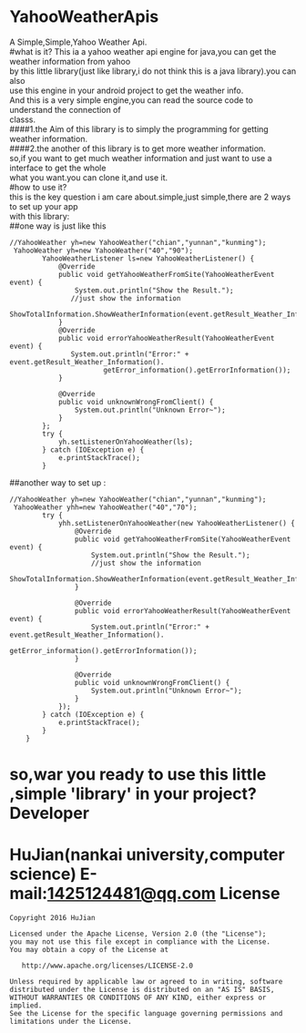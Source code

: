 YahooWeatherApis
====================
A Simple,Simple,Yahoo Weather Api.    
#what is it?
  This ia a yahoo weather api engine for java,you can get the weather information from yahoo   
  by this little library(just like library,i do not think this is a java library).you can also    
  use this engine in your android project to get the weather info.    
  And this is a very simple engine,you can read the source code to understand the connection of   
  classs.   
####1.the Aim of this library is to simply the programming for getting weather information.   
####2.the another of this library is to get more weather information.   
  so,if you want to get much weather information and just want to use a interface to get the whole     
  what you want.you can clone it,and use it.    
#how to use it?   
  this is the key question i am care about.simple,just simple,there are 2 ways to set up your app   
  with this library:  
##one way is just like this 
```
//YahooWeather yh=new YahooWeather("chian","yunnan","kunming");
 YahooWeather yh=new YahooWeather("40","90");
        YahooWeatherListener ls=new YahooWeatherListener() {
            @Override
            public void getYahooWeatherFromSite(YahooWeatherEvent event) {
                System.out.println("Show the Result.");
               //just show the information
                ShowTotalInformation.ShowWeatherInformation(event.getResult_Weather_Information());
            }
            @Override
            public void errorYahooWeatherResult(YahooWeatherEvent event) {
               System.out.println("Error:" + event.getResult_Weather_Information().
                       getError_information().getErrorInformation());
            }

            @Override
            public void unknownWrongFromClient() {
                System.out.println("Unknown Error~");
            }
        };
        try {
            yh.setListenerOnYahooWeather(ls);
        } catch (IOException e) {
            e.printStackTrace();
        }
```
##another way to set up :
```
//YahooWeather yh=new YahooWeather("chian","yunnan","kunming");
 YahooWeather yhh=new YahooWeather("40","70");
        try {
            yhh.setListenerOnYahooWeather(new YahooWeatherListener() {
                @Override
                public void getYahooWeatherFromSite(YahooWeatherEvent event) {
                    System.out.println("Show the Result.");
                    //just show the information
                    ShowTotalInformation.ShowWeatherInformation(event.getResult_Weather_Information());
                }

                @Override
                public void errorYahooWeatherResult(YahooWeatherEvent event) {
                    System.out.println("Error:" + event.getResult_Weather_Information().
                            getError_information().getErrorInformation());
                }

                @Override
                public void unknownWrongFromClient() {
                    System.out.println("Unknown Error~");
                }
            });
        } catch (IOException e) {
            e.printStackTrace();
        }
    }
```
so,war you ready to use this little ,simple 'library' in your project?
Developer
======================
HuJian(nankai university,computer science) E-mail:<1425124481@qq.com>
License
==================
```
Copyright 2016 HuJian

Licensed under the Apache License, Version 2.0 (the "License");
you may not use this file except in compliance with the License.
You may obtain a copy of the License at

   http://www.apache.org/licenses/LICENSE-2.0

Unless required by applicable law or agreed to in writing, software
distributed under the License is distributed on an "AS IS" BASIS,
WITHOUT WARRANTIES OR CONDITIONS OF ANY KIND, either express or implied.
See the License for the specific language governing permissions and
limitations under the License.
```
 
